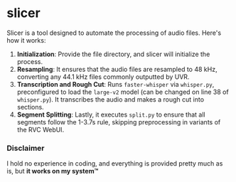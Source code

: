 # slicer

Slicer is a tool designed to automate the processing of audio files. Here's how it works:

1. **Initialization**: Provide the file directory, and slicer will initialize the process.
2. **Resampling**: It ensures that the audio files are resampled to 48 kHz, converting any 44.1 kHz files commonly outputted by UVR.
3. **Transcription and Rough Cut**: Runs `faster-whisper` via `whisper.py`, preconfigured to load the `large-v2` model (can be changed on line 38 of `whisper.py`). It transcribes the audio and makes a rough cut into sections.
4. **Segment Splitting**: Lastly, it executes `split.py` to ensure that all segments follow the 1-3.7s rule, skipping preprocessing in variants of the RVC WebUI.


### Disclaimer

I hold no experience in coding, and everything is provided pretty much as is, but **it works on my system™**
